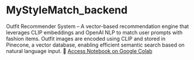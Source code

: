 # MyStyleMatch_backend
Outfit Recommender System – A vector-based recommendation engine that leverages CLIP embeddings and OpenAI NLP to match user prompts with fashion items. Outfit images are encoded using CLIP and stored in Pinecone, a vector database, enabling efficient semantic search based on natural language input. 
🔗 [Access Notebook on Google Colab](https://colab.research.google.com/drive/1tziI0iiYD7UgJTRwo746NCt3ukd2EVHi?usp=sharing)
